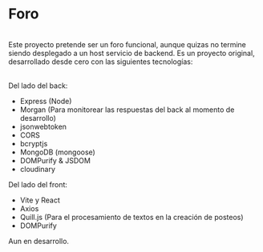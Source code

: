 <h1>Foro</h1>
<br/>
Este proyecto pretende ser un foro funcional, aunque quizas no termine siendo desplegado a un host servicio de backend.
Es un proyecto original, desarrollado desde cero con las siguientes tecnologías:<br/>
<br/>

Del lado del back:
- Express (Node)
- Morgan (Para monitorear las respuestas del back al momento de desarrollo)
- jsonwebtoken
- CORS
- bcryptjs
- MongoDB (mongoose)
- DOMPurify & JSDOM
- cloudinary

Del lado del front:
- Vite y React
- Axios
- Quill.js (Para el procesamiento de textos en la creación de posteos)
- DOMPurify

Aun en desarrollo.
